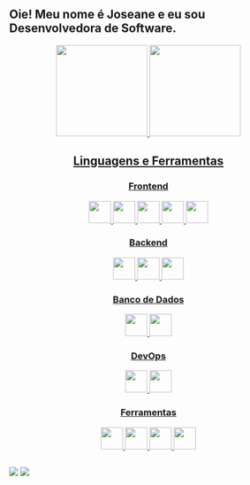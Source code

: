 ## Oie! Meu nome é Joseane e eu sou Desenvolvedora de Software.

<div align="center">
  <a href="https://github.com/excaIibour">
  <img height="165em" src="https://github-readme-stats.vercel.app/api?username=excaIibour&show_icons=true&theme=darcula&include_all_commits=true&count_private=true"/>
  <img height="165em" src="https://github-readme-stats.vercel.app/api/top-langs/?username=excaIibour&layout=compact&langs_count=7&theme=darcula"/>
</div>
  
<h2 align="center">Linguagens e Ferramentas</h2>
  <h3 align="center">Frontend</h3>
  <p align="center">
    <img height="40" width="40" src="https://cdn.simpleicons.org/css3/DDAD86" /> 
    <img height="40" width="40" src="https://cdn.simpleicons.org/html5/DDAD86"/> 
    <img height="40" width="40" src="https://cdn.simpleicons.org/javascript/DDAD86"/> 
    <img height="40" width="40" src="https://cdn.simpleicons.org/react/DDAD86"/> 
    <img height="40" width="40" src="https://cdn.simpleicons.org/cypress/DDAD86"/>          
  </p>
  
  <h3 align="center">Backend</h3>
  <p align="center">
    <img height="40" width="40" src="https://cdn.simpleicons.org/nodedotjs/DDAD86"/> 
    <img height="40" width="40" src="https://cdn.simpleicons.org/csharp/DDAD86"/> 
    <img height="40" width="40" src="https://cdn.simpleicons.org/c++/DDAD86"/> 
      
  </p>
  
  <h3 align="center">Banco de Dados</h3>
  <p align="center">
    <img height="40" width="40" src="https://cdn.simpleicons.org/mysql/DDAD86"/>
    <img height="40" width="40" src="https://cdn.simpleicons.org/mongodb/DDAD86"/>    
  </p>
  
  <h3 align="center">DevOps</h3>
  <p align="center">
    <img height="40" width="40" src="https://cdn.simpleicons.org/docker/DDAD86"/>
    <img height="40" width="40" src="https://cdn.simpleicons.org/microsoftazure/DDAD86"/>        
  </p>
  
  <h3 align="center">Ferramentas</h3>
  <p align="center">
    <img height="40" width="40" src="https://cdn.simpleicons.org/visualstudio/DDAD86"/>    
    <img height="40" width="40" src="https://cdn.simpleicons.org/figma/DDAD86"/> 
    <img height="40" width="40" src="https://cdn.simpleicons.org/git/DDAD86"/> 
    <img height="40" width="40" src="https://cdn.simpleicons.org/microsoftexcel/DDAD86"/> 
  </p>
  
 ##
  
<div> 
  <a href = "mailto:jojovieiradeoliveira@gmail.com"><img src="https://img.shields.io/badge/Gmail-1C6B94?style=for-the-badge&logo=gmail&logoColor=white" target=" _blank"></a>
  <a href="https://www.linkedin.com/in/joseane-de-oliveira-ba25a2217" target="_blank"><img src="https://img.shields.io/badge/-LinkedIn-%230077B5?style=for-the-badge&logo=linkedin&logoColor=white" target="_blank"></a> 
</div>
